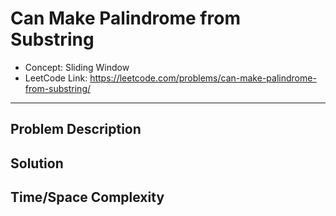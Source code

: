 # Can Make Palindrome from Substring

- Concept: Sliding Window
- LeetCode Link: https://leetcode.com/problems/can-make-palindrome-from-substring/

---

## Problem Description

## Solution

## Time/Space Complexity

